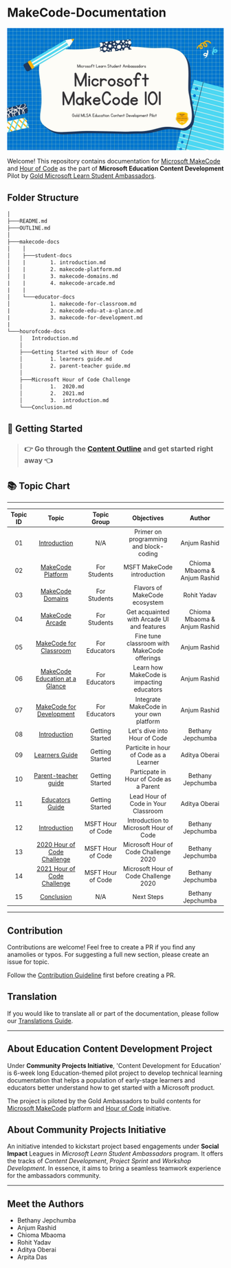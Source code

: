 # MakeCode-Documentation

![Makecode documentation image](assets/doc-header.jpg)

Welcome! This repository contains documentation for [Microsoft MakeCode](https://www.microsoft.com/en-us/makecode) and [Hour of Code](https://hourofcode.com/) as the part of **Microsoft Education Content Development** Pilot by [Gold Microsoft Learn Student Ambassadors](https://studentambassadors.com).

## Folder Structure

```
│
├───README.md
├───OUTLINE.md
│
├───makecode-docs
│    │
│    ├───student-docs
│    |        1. introduction.md
│    |        2. makecode-platform.md
│    |        3. makecode-domains.md
|    |        4. makecode-arcade.md
|    |
│    └───educator-docs
│             1. makecode-for-classroom.md
|             2. makecode-edu-at-a-glance.md
|             3. makecode-for-development.md
|
└───hourofcode-docs
    │   Introduction.md
    │
    ├───Getting Started with Hour of Code
    │         1. learners guide.md
    │         2. parent-teacher guide.md
    │
    ├───Microsoft Hour of Code Challenge
    │         1.  2020.md
    │         2.  2021.md
    │         3.  introduction.md
    └───Conclusion.md
```



## 🎯 Getting Started

> ### 👉 Go through the [Content Outline](OUTLINE.md) and get started right away 👈

## 📚 Topic Chart

---

| Topic ID |                                                         Topic                                                          |    Topic Group    |                 Objectives                  |            Author            |
| :------: | :--------------------------------------------------------------------------------------------------------------------: | :---------------: | :-----------------------------------------: | :--------------------------: |
|    01    |                            [Introduction](/makecode-docs/student-docs/1.%20introduction.md)                            |        N/A        |   Primer on programming and block-coding    |         Anjum Rashid         |
|    02    |                       [MakeCode Platform](/makecode-docs/student-docs/2.%20makecode-platform.md)                       |   For Students    |         MSFT MakeCode introduction          | Chioma Mbaoma & Anjum Rashid |
|    03    |                        [MakeCode Domains](/makecode-docs/student-docs/3.%20makecode-domains.md)                        |   For Students    |        Flavors of MakeCode ecosystem        |         Rohit Yadav          |
|    04    |                         [MakeCode Arcade](/makecode-docs/student-docs/4.%20makecode-arcade.md)                         |   For Students    | Get acquainted with Arcade UI and features  | Chioma Mbaoma & Anjum Rashid |
|    05    |                 [MakeCode for Classroom](/makecode-docs/educator-docs/1.%20makecode-for-classroom.md)                  |   For Educators   | Fine tune classroom with MakeCode offerings |         Anjum Rashid         |
|    06    |            [MakeCode Education at a Glance](/makecode-docs/educator-docs/2.%20makecode-edu-at-a-glance.md)             |   For Educators   |  Learn how MakeCode is impacting educators  |         Anjum Rashid         |
|    07    |               [MakeCode for Development](/makecode-docs/educator-docs/3.%20makecode-for-development.md)                |   For Educators   |   Integrate MakeCode in your own platform   |         Anjum Rashid         |
|    08    |                                    [Introduction](/hourofcode-docs/introduction.md)                                    |        Getting Started       |                 Let's dive into Hour of Code                 |    Bethany Jepchumba                          |
|    09    |           [Learners Guide](/hourofcode-docs/Getting%20Started%20with%20Hour%20of%20Code/learners%20guide.md)           |  Getting Started  |                 Particite in hour of Code as a Learner                 |        Aditya Oberai                      |
|    10    | [Parent-teacher guide](/hourofcode-docs/Getting%20Started%20with%20Hour%20of%20Code/parent-teacher%20guide%20intro.md) |  Getting Started  |                 Particpate in Hour of Code as a Parent                 |     Bethany Jepchumba                         |
|    11    |          [Educators Guide](/hourofcode-docs/Getting%20Started%20with%20Hour%20of%20Code/educators%20guide.md)          |  Getting Started  |                 Lead Hour of Code in Your Classroom                 |               Aditya Oberai               |
|    12    |               [Introduction](/hourofcode-docs/Microsoft%20Hour%20of%20Code%20Challenge/introduction.md)                | MSFT Hour of Code |                 Introduction to Microsoft Hour of Code                 |           Bethany Jepchumba                   |
|    13    |            [2020 Hour of Code Challenge](/hourofcode-docs/Microsoft%20Hour%20of%20Code%20Challenge/2020.md)            | MSFT Hour of Code |                 Microsoft Hour of Code Challenge 2020                 |        Bethany Jepchumba                      |
|    14    |            [2021 Hour of Code Challenge](/hourofcode-docs/Microsoft%20Hour%20of%20Code%20Challenge/2021.md)            | MSFT Hour of Code |                 Microsoft Hour of Code Challenge 2020                 |            Bethany Jepchumba                   |
|    15    |                                      [Conclusion](/hourofcode-docs/Conclusion.md)                                      |        N/A        |                 Next Steps                 |     Bethany Jepchumba                          |
---

## Contribution

Contributions are welcome! Feel free to create a PR if you find any anamolies or typos. For suggesting a full new section, please create an issue for topic.

Follow the [Contribution Guideline](/CONTRIBUTION.md) first before creating a PR.

## Translation

If you would like to translate all or part of the documentation, please follow our [Translations Guide](/TRANSLATIONS.md).

---

## About Education Content Development Project

Under **Community Projects Initiative**, 'Content Development for Education' is 6-week long Education-themed pilot project to develop technical learning documentation that helps a population of early-stage learners and educators better understand how to get started with a Microsoft product.

The project is piloted by the Gold Ambassadors to build contents for [Microsoft MakeCode](https://www.microsoft.com/en-us/makecode) platform and [Hour of Code](https://hourofcode.com/) initiative.

## About Community Projects Initiative

An initiative intended to kickstart project based engagements under **Social Impact** Leagues in _Microsoft Learn Student Ambassadors_ program. It offers the tracks of _Content Development_, _Project Sprint_ and _Workshop Development_.
In essence, it aims to bring a seamless teamwork experience for the ambassadors community.

---

## Meet the Authors

- Bethany Jepchumba
- Anjum Rashid​
- Chioma Mbaoma​
- Rohit Yadav​
- Aditya Oberai​
- Arpita Das
